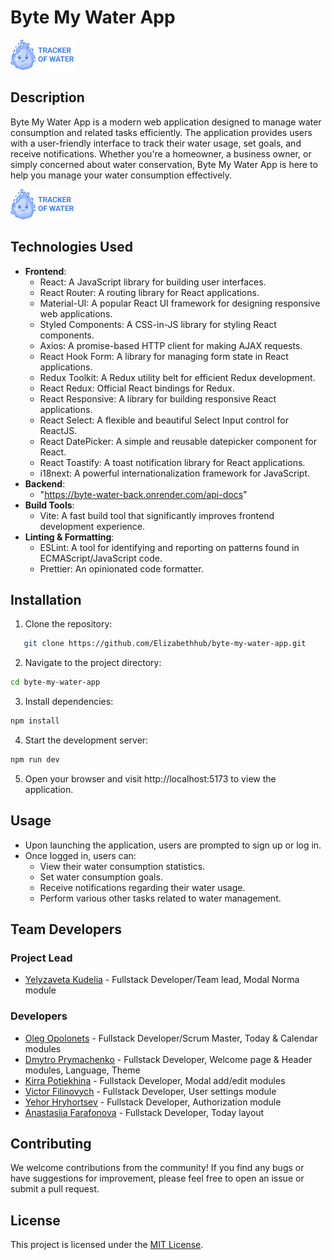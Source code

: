 # Byte My Water App

![Project Logo](./src/images/logo.png)

## Description

Byte My Water App is a modern web application designed to manage water
consumption and related tasks efficiently. The application provides users with a
user-friendly interface to track their water usage, set goals, and receive
notifications. Whether you're a homeowner, a business owner, or simply concerned
about water conservation, Byte My Water App is here to help you manage your
water consumption effectively.

![General description](./src/images/welcome.png)

## Technologies Used

- **Frontend**:
  - React: A JavaScript library for building user interfaces.
  - React Router: A routing library for React applications.
  - Material-UI: A popular React UI framework for designing responsive web
    applications.
  - Styled Components: A CSS-in-JS library for styling React components.
  - Axios: A promise-based HTTP client for making AJAX requests.
  - React Hook Form: A library for managing form state in React applications.
  - Redux Toolkit: A Redux utility belt for efficient Redux development.
  - React Redux: Official React bindings for Redux.
  - React Responsive: A library for building responsive React applications.
  - React Select: A flexible and beautiful Select Input control for ReactJS.
  - React DatePicker: A simple and reusable datepicker component for React.
  - React Toastify: A toast notification library for React applications.
  - i18next: A powerful internationalization framework for JavaScript.
- **Backend**:
  - "https://byte-water-back.onrender.com/api-docs"
- **Build Tools**:
  - Vite: A fast build tool that significantly improves frontend development
    experience.
- **Linting & Formatting**:
  - ESLint: A tool for identifying and reporting on patterns found in
    ECMAScript/JavaScript code.
  - Prettier: An opinionated code formatter.

## Installation

1. Clone the repository:

```bash
   git clone https://github.com/Elizabethhub/byte-my-water-app.git
```

2. Navigate to the project directory:

```bash
cd byte-my-water-app
```

3. Install dependencies:

```bash
npm install
```

4. Start the development server:

```bash
npm run dev
```

5. Open your browser and visit http://localhost:5173 to view the application.

## Usage

- Upon launching the application, users are prompted to sign up or log in.
- Once logged in, users can:
  - View their water consumption statistics.
  - Set water consumption goals.
  - Receive notifications regarding their water usage.
  - Perform various other tasks related to water management.

## Team Developers

### Project Lead

- [Yelyzaveta Kudelia](https://github.com/Elizabethhub) - Fullstack
  Developer/Team lead, Modal Norma module

### Developers

- [Oleg Opolonets](https://github.com/Olegopolonets) - Fullstack Developer/Scrum
  Master, Today & Calendar modules
- [Dmytro Prymachenko](https://github.com/DmytroPrymachenko) - Fullstack
  Developer, Welcome page & Header modules, Language, Theme
- [Kirra Potiekhina](https://github.com/Kirra-acc) - Fullstack Developer, Modal
  add/edit modules
- [Victor Filinovych](https://github.com/VictorFil67) - Fullstack Developer,
  User settings module
- [Yehor Hryhortsev](https://github.com/Goldenrash-lab) - Fullstack Developer,
  Authorization module
- [Anastasiia Farafonova](https://github.com/AsyaDev14) - Fullstack Developer,
  Today layout

## Contributing

We welcome contributions from the community! If you find any bugs or have
suggestions for improvement, please feel free to open an issue or submit a pull
request.

## License

This project is licensed under the [MIT License](link_to_license_file).
